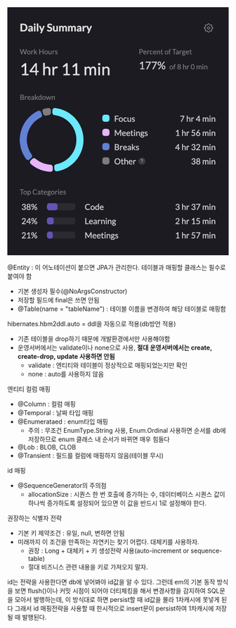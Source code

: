 <img src="/Tracking_Time/3_Mar/250327.png">

@Entity : 이 어노테이션이 붙으면 JPA가 관리한다. 테이블과 매핑할 클래스는 필수로 붙여야 함
- 기본 생성자 필수(@NoArgsConstructor)
- 저장할 필드에 final은 쓰면 안됨
- @Table(name = "tableName") : 테이블 이름을 변경하여 해당 테이블로 매핑함 

hibernates.hbm2ddl.auto = ddl을 자동으로 적용(db방언 적용)
 - 기존 테이블을 drop하기 때문에 개발환경에서만 사용해야함
 - 운영서버에서는 validate이나 none으로 사용, **절대 운영서버에서는 create, create-drop, update 사용하면 안됨**
   - validate : 엔티티와 테이블이 정상적으로 매핑되었는지만 확인
   - none : auto를 사용하지 않음

엔티티 컬럼 매핑
- @Column : 컬럼 매핑
- @Temporal : 날짜 타입 매핑
- @Enumerataed : enum타입 매핑
  - 주의 : 무조건 EnumType.String 사용, Enum.Ordinal 사용하면 순서를 db에 저장하므로 enum 클래스 내 순서가 바뀌면 매우 힘들다
- @Lob : BLOB, CLOB
- @Transient : 필드를 컬럼에 매핑하지 않음(테이블 무시)

id 매핑
- @SequenceGenerator의 주의점
  - allocationSize : 시퀀스 한 번 호출에 증가하는 수, 데이터베이스 시퀀스 값이 하나씩 증가하도록 설정되어 있으면 이 값을 반드시 1로 설정해야 한다.

권장하는 식별자 전략
- 기본 키 제약조건 : 유일, null, 변하면 안됨
- 미래까지 이 조건을 만족하는 자연키는 찾기 어렵다. 대체키를 사용하자.
  - 권장 : Long + 대체키 + 키 생성전략 사용(auto-increment or sequence-table)
  - 절대 비즈니스 관련 내용을 키로 가져오지 말자.

id는 전략을 사용한다면 db에 넣어봐야 id값을 알 수 있다. 
그런데 em의 기본 동작 방식을 보면 flush()이나 커밋 시점이 되어야 더티체킹을 해서 변경사항을 감지하여 SQL문을 모아서 발행하는데, 이 방식대로 하면 persist할 때 id값을 몰라 1차캐시에 못넣게 된다
그래서 id 매핑전략을 사용할 때 한시적으로 insert문이 persist하여 1차캐시에 저장될 때 발행된다.
